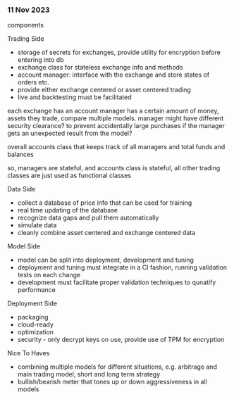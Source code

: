 ### 11 Nov 2023

components

Trading Side
- storage of secrets for exchanges, provide utility for encryption before entering into db
- exchange class for stateless exchange info and methods
- account manager: interface with the exchange and store states of orders etc.
- provide either exchange centered or asset centered trading
- live and backtesting must be facilitated

each exchange has an account manager has a certain amount of money, assets they trade, compare multiple models. manager might have different security clearance? to prevent accidentally large purchases if the manager gets an unexpected result from the model?

overall accounts class that keeps track of all managers and total funds and balances

so, managers are stateful, and accounts class is stateful, all other trading classes are just used as functional classes

Data Side
- collect a database of price info that can be used for training
- real time updating of the database
- recognize data gaps and pull them automatically
- simulate data
- cleanly combine asset centered and exchange centered data

Model Side
- model can be split into deployment, development and tuning
- deployment and tuning must integrate in a CI fashion, running validation tests on each change
- development must facilitate proper validation techniques to qunatify performance

Deployment Side
- packaging
- cloud-ready
- optimization
- security - only decrypt keys on use, provide use of TPM for encryption


Nice To Haves
- combining multiple models for different situations, e.g. arbitrage and main trading model, short and long term strategy
- bullish/bearish meter that tones up or down aggressiveness in all models

